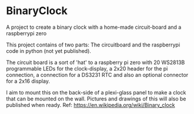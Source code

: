 # BinaryClock
A project to create a binary clock with a home-made circuit-board and a raspberrypi zero

This project contains of two parts:
The circuitboard and the raspberrypi code in python (not yet published).

The circuit board is a sort of 'hat' to a raspberry pi zero with 20 WS2813B programmable LEDs for the clock-display, a 2x20 header
for the pi connection, a connection for a DS3231 RTC and also an optional connector for a 2x16 display.

I aim to mount this on the back-side of a plexi-glass panel to make a clock that can be mounted on the wall. Pictures and drawings of this 
will also be published when ready.
Ref: https://en.wikipedia.org/wiki/Binary_clock

